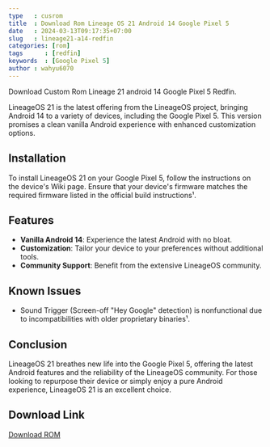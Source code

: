 ```yaml
---
type   : cusrom
title  : Download Rom Lineage OS 21 Android 14 Google Pixel 5
date   : 2024-03-13T09:17:35+07:00
slug   : lineage21-a14-redfin
categories: [rom]
tags      : [redfin]
keywords  : [Google Pixel 5]
author : wahyu6070
---
```


Download Custom Rom Lineage 21 android 14 Google Pixel 5 Redfin.

LineageOS 21 is the latest offering from the LineageOS project, bringing Android 14 to a variety of devices, including the Google Pixel 5. This version promises a clean vanilla Android experience with enhanced customization options.

## Installation
To install LineageOS 21 on your Google Pixel 5, follow the instructions on the device's Wiki page. Ensure that your device's firmware matches the required firmware listed in the official build instructions¹.

## Features
- **Vanilla Android 14**: Experience the latest Android with no bloat.
- **Customization**: Tailor your device to your preferences without additional tools.
- **Community Support**: Benefit from the extensive LineageOS community.

## Known Issues
- Sound Trigger (Screen-off "Hey Google" detection) is nonfunctional due to incompatibilities with older proprietary binaries¹.

## Conclusion
LineageOS 21 breathes new life into the Google Pixel 5, offering the latest Android features and the reliability of the LineageOS community. For those looking to repurpose their device or simply enjoy a pure Android experience, LineageOS 21 is an excellent choice.

## Download Link
[Download ROM](https://t.me/wahyu6070files/65?single)


